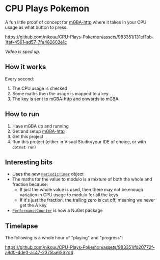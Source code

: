 # CPU Plays Pokemon

A fun little proof of concept for [mGBA-http](https://github.com/nikouu/mGBA-http) where it takes in your CPU usage as what button to press. 

https://github.com/nikouu/CPU-Plays-Pokemon/assets/983351/131ef1bb-1faf-4561-ad57-7fa482602e1c

_Video is sped up._

## How it works

Every second:
1. The CPU usage is checked
2. Some maths then the usage is mapped to a key
3. The key is sent to mGBA-http and onwards to mGBA

## How to run
1. Have mGBA up and running
1. Get and setup [mGBA-http](https://github.com/nikouu/mGBA-http)
1. Get this project
2. Run this project (either in Visual Studio/your IDE of choice, or with `dotnet run`)

## Interesting bits
- Uses the new [`PeriodicTimer`](https://learn.microsoft.com/en-us/dotnet/api/system.threading.periodictimer?view=net-8.0) object
- The maths for the value to modulo is a mixture of both the whole and fraction because:
  - If just the whole value is used, then there may not be enough variation in CPU usage to modulo for all the keys
  - If it's just the fraction, the trailing zero is cut off, meaning we never get the A key
- [`PerformanceCounter`](https://learn.microsoft.com/en-us/dotnet/api/system.diagnostics.performancecounter?view=dotnet-plat-ext-8.0) is now a NuGet package

## Timelapse

The following is a whole hour of "playing" and "progress":

https://github.com/nikouu/CPU-Plays-Pokemon/assets/983351/fd20772f-a8d0-4de0-ac47-2375ba6562d4
